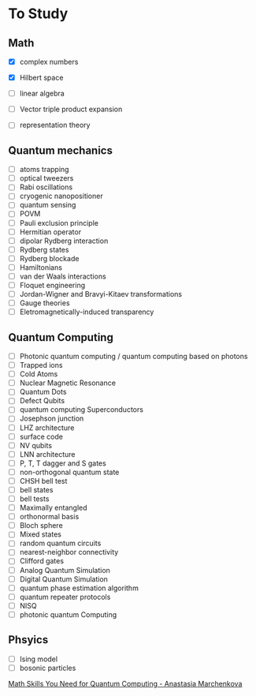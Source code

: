 # To Study

## Math

* [X] complex numbers
* [X] Hilbert space
* [ ] linear algebra
* [ ] Vector triple product expansion
* [ ] representation theory


## Quantum mechanics

* [ ] atoms trapping
* [ ] optical tweezers
* [ ] Rabi oscillations
* [ ] cryogenic nanopositioner
* [ ] quantum sensing
* [ ] POVM
* [ ] Pauli exclusion principle
* [ ] Hermitian operator
* [ ] dipolar Rydberg interaction
* [ ] Rydberg states
* [ ] Rydberg blockade
* [ ] Hamiltonians
* [ ] van der Waals interactions
* [ ] Floquet engineering
* [ ] Jordan-Wigner and Bravyi-Kitaev transformations
* [ ] Gauge theories
* [ ] Eletromagnetically-induced transparency

## Quantum Computing

* [ ] Photonic quantum computing / quantum computing based on photons
* [ ] Trapped ions
* [ ] Cold Atoms
* [ ] Nuclear Magnetic Resonance
* [ ] Quantum Dots
* [ ] Defect Qubits
* [ ] quantum computing Superconductors
* [ ] Josephson junction
* [ ] LHZ architecture
* [ ] surface code
* [ ] NV qubits
* [ ] LNN architecture
* [ ] P, T, T dagger and S gates
* [ ] non-orthogonal quantum state
* [ ] CHSH bell test
* [ ] bell states
* [ ] bell tests
* [ ] Maximally entangled
* [ ] orthonormal basis
* [ ] Bloch sphere
* [ ] Mixed states
* [ ] random quantum circuits
* [ ] nearest-neighbor connectivity
* [ ] Clifford gates
* [ ] Analog Quantum Simulation
* [ ] Digital Quantum Simulation
* [ ] quantum phase estimation algorithm
* [ ] quantum repeater protocols
* [ ] NISQ
* [ ] photonic quantum Computing

## Phsyics

* [ ] Ising model
* [ ] bosonic particles

[Math Skills You Need for Quantum Computing - Anastasia Marchenkova](https://youtu.be/_v1_mlzyxs0)
